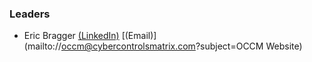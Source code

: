 ### Leaders
* Eric Bragger [(LinkedIn)](https://www.linkedin.com/in/eric-bragger/) [(Email)](mailto://occm@cybercontrolsmatrix.com?subject=OCCM Website)
